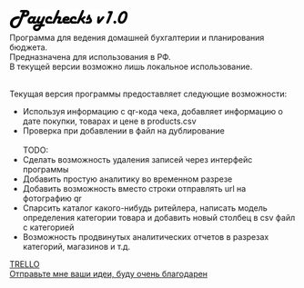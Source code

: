 ![paychecks](./img/paychecks.png) <br>
Программа для ведения домашней бухгалтерии и планирования бюджета. <br>
Предназначена для использования в РФ. <br>
В текущей версии возможно лишь локальное использование. <br> <br>

Текущая версия программы предоставляет следующие возможности: <br>
- Используя информацию с qr-кода чека, добавляет информацию о дате покупки, товарах и цене в products.csv
- Проверка при добавлении в файл на дублирование
<br> <br>
TODO: <br>
- Сделать возможность удаления записей через интерфейс программы
- Добавить простую аналитику во временном разрезе
- Добавить возможность вместо строки отправлять url на фотографию qr
- Спарсить каталог какого-нибудь ритейлера, написать модель  определения категории товара
и добавить новый столбец в csv файл с категорией
- Возможность продвинутых аналитических отчетов в разрезах категорий, магазинов и т.д.

[TRELLO](https://trello.com/b/hCVv1HS8/paycheks) <br> 
[Отправьте мне ваши идеи, буду очень благодарен](mailto:prtv27@outlook.com)